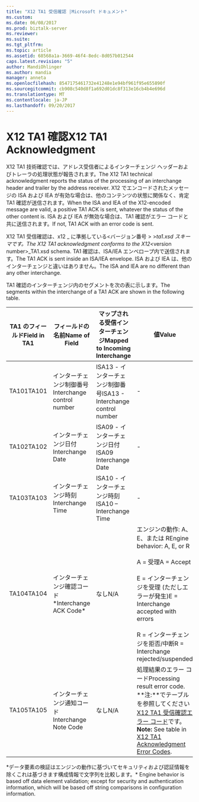 ```yaml
---
title: "X12 TA1 受信確認 |Microsoft ドキュメント"
ms.custom: 
ms.date: 06/08/2017
ms.prod: biztalk-server
ms.reviewer: 
ms.suite: 
ms.tgt_pltfrm: 
ms.topic: article
ms.assetid: 68568a1a-3669-46f4-8edc-8d057b012544
caps.latest.revision: "5"
author: MandiOhlinger
ms.author: mandia
manager: anneta
ms.openlocfilehash: 8547175461732e41248e1e94bf961f95e655890f
ms.sourcegitcommit: cb908c540d8f1a692d01dc8f313e16cb4b4e696d
ms.translationtype: MT
ms.contentlocale: ja-JP
ms.lasthandoff: 09/20/2017
---
```

# <a name="x12-ta1-acknowledgment"></a><span data-ttu-id="75162-102">X12 TA1 確認</span><span class="sxs-lookup"><span data-stu-id="75162-102">X12 TA1 Acknowledgment</span></span>
<span data-ttu-id="75162-103">X12 TA1 技術確認では、アドレス受信者によるインターチェンジ ヘッダーおよびトレーラの処理状態が報告されます。</span><span class="sxs-lookup"><span data-stu-id="75162-103">The X12 TA1 technical acknowledgment reports the status of the processing of an interchange header and trailer by the address receiver.</span></span> <span data-ttu-id="75162-104">X12 でエンコードされたメッセージの ISA および IEA が有効な場合は、他のコンテンツの状態に関係なく、肯定 TA1 確認が送信されます。</span><span class="sxs-lookup"><span data-stu-id="75162-104">When the ISA and IEA of the X12-encoded message are valid, a positive TA1 ACK is sent, whatever the status of the other content is.</span></span> <span data-ttu-id="75162-105">ISA および IEA が無効な場合は、TA1 確認がエラー コードと共に送信されます。</span><span class="sxs-lookup"><span data-stu-id="75162-105">If not, TA1 ACK with an error code is sent.</span></span>  
  
 <span data-ttu-id="75162-106">X12 TA1 受信確認は、x12 _ に準拠している\<バージョン番号 > >_ta1.xsd スキーマです。</span><span class="sxs-lookup"><span data-stu-id="75162-106">The X12 TA1 acknowledgment conforms to the X12_\<version number>_TA1.xsd schema.</span></span> <span data-ttu-id="75162-107">TA1 確認は、ISA/IEA エンベロープ内で送信されます。</span><span class="sxs-lookup"><span data-stu-id="75162-107">The TA1 ACK is sent inside an ISA/IEA envelope.</span></span> <span data-ttu-id="75162-108">ISA および IEA は、他のインターチェンジと違いはありません。</span><span class="sxs-lookup"><span data-stu-id="75162-108">The ISA and IEA are no different than any other interchange.</span></span>  
  
 <span data-ttu-id="75162-109">TA1 確認のインターチェンジ内のセグメントを次の表に示します。</span><span class="sxs-lookup"><span data-stu-id="75162-109">The segments within the interchange of a TA1 ACK are shown in the following table.</span></span>  
  
|<span data-ttu-id="75162-110">TA1 のフィールド</span><span class="sxs-lookup"><span data-stu-id="75162-110">Field in TA1</span></span>|<span data-ttu-id="75162-111">フィールドの名前</span><span class="sxs-lookup"><span data-stu-id="75162-111">Name of Field</span></span>|<span data-ttu-id="75162-112">マップされる受信インターチェンジ</span><span class="sxs-lookup"><span data-stu-id="75162-112">Mapped to Incoming Interchange</span></span>|<span data-ttu-id="75162-113">値</span><span class="sxs-lookup"><span data-stu-id="75162-113">Value</span></span>|  
|------------------|-------------------|------------------------------------|-----------|  
|<span data-ttu-id="75162-114">TA101</span><span class="sxs-lookup"><span data-stu-id="75162-114">TA101</span></span>|<span data-ttu-id="75162-115">インターチェンジ制御番号</span><span class="sxs-lookup"><span data-stu-id="75162-115">Interchange control number</span></span>|<span data-ttu-id="75162-116">ISA13 - インターチェンジ制御番号</span><span class="sxs-lookup"><span data-stu-id="75162-116">ISA13 - Interchange control number</span></span>|-|  
|<span data-ttu-id="75162-117">TA102</span><span class="sxs-lookup"><span data-stu-id="75162-117">TA102</span></span>|<span data-ttu-id="75162-118">インターチェンジ日付</span><span class="sxs-lookup"><span data-stu-id="75162-118">Interchange Date</span></span>|<span data-ttu-id="75162-119">ISA09 - インターチェンジ日付</span><span class="sxs-lookup"><span data-stu-id="75162-119">ISA09 Interchange Date</span></span>|-|  
|<span data-ttu-id="75162-120">TA103</span><span class="sxs-lookup"><span data-stu-id="75162-120">TA103</span></span>|<span data-ttu-id="75162-121">インターチェンジ時刻</span><span class="sxs-lookup"><span data-stu-id="75162-121">Interchange Time</span></span>|<span data-ttu-id="75162-122">ISA10 - インターチェンジ時刻</span><span class="sxs-lookup"><span data-stu-id="75162-122">ISA10 – Interchange Time</span></span>|-|  
|<span data-ttu-id="75162-123">TA104</span><span class="sxs-lookup"><span data-stu-id="75162-123">TA104</span></span>|<span data-ttu-id="75162-124">インターチェンジ確認コード*</span><span class="sxs-lookup"><span data-stu-id="75162-124">Interchange ACK Code*</span></span>|<span data-ttu-id="75162-125">なし</span><span class="sxs-lookup"><span data-stu-id="75162-125">N/A</span></span>|<span data-ttu-id="75162-126">エンジンの動作: A、E、または R</span><span class="sxs-lookup"><span data-stu-id="75162-126">Engine behavior: A, E, or R</span></span><br /><br /> <span data-ttu-id="75162-127">A = 受理</span><span class="sxs-lookup"><span data-stu-id="75162-127">A = Accept</span></span><br /><br /> <span data-ttu-id="75162-128">E = インターチェンジを受理 (ただしエラーが発生)</span><span class="sxs-lookup"><span data-stu-id="75162-128">E = Interchange accepted with errors</span></span><br /><br /> <span data-ttu-id="75162-129">R = インターチェンジを拒否/中断</span><span class="sxs-lookup"><span data-stu-id="75162-129">R = Interchange rejected/suspended</span></span>|  
|<span data-ttu-id="75162-130">TA105</span><span class="sxs-lookup"><span data-stu-id="75162-130">TA105</span></span>|<span data-ttu-id="75162-131">インターチェンジ通知コード</span><span class="sxs-lookup"><span data-stu-id="75162-131">Interchange Note Code</span></span>|<span data-ttu-id="75162-132">なし</span><span class="sxs-lookup"><span data-stu-id="75162-132">N/A</span></span>|<span data-ttu-id="75162-133">処理結果のエラー コード</span><span class="sxs-lookup"><span data-stu-id="75162-133">Processing result error code.</span></span> <span data-ttu-id="75162-134">**注:**でテーブルを参照してください[X12 TA1 受信確認エラー コード](../core/x12-ta1-acknowledgment-error-codes.md)です。</span><span class="sxs-lookup"><span data-stu-id="75162-134">**Note:**  See table in [X12 TA1 Acknowledgment Error Codes](../core/x12-ta1-acknowledgment-error-codes.md).</span></span>|  
  
 <span data-ttu-id="75162-135">\*データ要素の検証はエンジンの動作に基づいてセキュリティおよび認証情報を除くこれは基づきます構成情報で文字列を比較します。</span><span class="sxs-lookup"><span data-stu-id="75162-135">\* Engine behavior is based off data element validation; except for security and authentication information, which will be based off string comparisons in configuration information.</span></span>